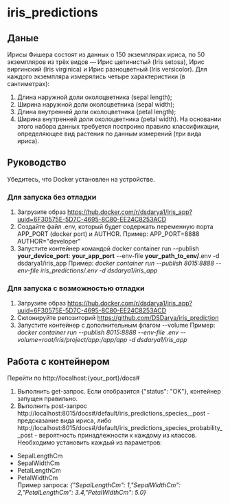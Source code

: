 # iris_predictions

## Даные

Ирисы Фишера состоят из данных о 150 экземплярах ириса, по 50 экземпляров из трёх видов — Ирис щетинистый (Iris setosa), Ирис виргинский (Iris virginica) и Ирис разноцветный (Iris versicolor). Для каждого экземпляра измерялись четыре характеристики (в сантиметрах):

1. Длина наружной доли околоцветника (sepal length);
2. Ширина наружной доли околоцветника (sepal width);
3. Длина внутренней доли околоцветника (petal length);
4. Ширина внутренней доли околоцветника (petal width).
На основании этого набора данных требуется построино правило классификации, определяющее вид растения по данным измерений (три вида ириса).

## Руководство

Убедитeсь, что Docker установлен на устройстве.

### Для запуска без отладки 
1. Загрузите образ https://hub.docker.com/r/dsdarya1/iris_app?uuid=6F30575E-5D7C-4695-8C80-EE24C8253ACD
2. Создайте файл .env, который будет содержать переменную порта APP_PORT (docker port) и AUTHOR.
  Пример:
  APP_PORT=8888
  AUTHOR="developer"
3. Запустите контейнер командой docker container run --publish **your_device_port**:	**your_app_port** --env-file 	**your_path_to_env/**.env  -d  dsdarya1/iris_app
Пример: *docker container run --publish 8015:8888 --env-file iris_predictions/.env  -d  dsdarya1/iris_app*

### Для запуска с возможностью отладки
1. Загрузите образ https://hub.docker.com/r/dsdarya1/iris_app?uuid=6F30575E-5D7C-4695-8C80-EE24C8253ACD
2. Склонируйте репозиторий https://github.com/DSDarya/iris_prediction
3. Запустите контейнер с дополнительным флагом --volume
Пример: *docker container run --publish 8015:8888 --env-file .env --volume=root/iris/project/app:/app/app -d  dsdarya1/iris_app*

## Работа с контейнером
Перейти по http://localhost:{your_port}/docs#
1. Выполнить get-запрос. Если отобразится {"status": "OK"}, контейнер запущен правильно.
2. Выполнить post-запрос http://localhost:8015/docs#/default/iris_predictions_species__post - предсказание вида ириса, либо http://localhost:8015/docs#/default/iris_predictions_species_probability__post - вероятность принадлежности к каждому из классов.
Необходимо установить каждый из параметров:
* SepalLengthCm
* SepalWidthCm
* PetalLengthCm
* PetalWidthCm  
Пример запроса: *{"SepalLengthCm": 1,"SepalWidthCm": 2,"PetalLengthCm": 3.4,"PetalWidthCm": 5.0}*
